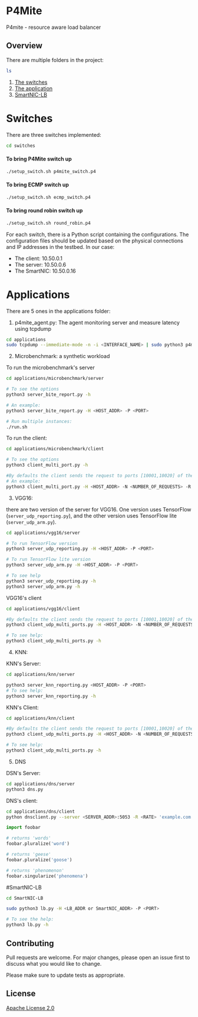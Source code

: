 # P4Mite

P4mite - resource aware load balancer

## Overview

There are multiple folders in the project:
```bash
ls
```
1. [The switches](https://github.com/PINetDalhousie/in-network-dispatcher#Switches)
2. [The application](https://github.com/PINetDalhousie/in-network-dispatcher#Applications)
3. [SmartNIC-LB](https://github.com/PINetDalhousie/in-network-dispatcher#SmartNIC-LB)



# Switches
There are three switches implemented:

```bash
cd switches
```

#### To bring P4Mite switch up
```bash
./setup_switch.sh p4mite_switch.p4
```
#### To bring ECMP switch up
```bash
./setup_switch.sh ecmp_switch.p4
```
#### To bring round robin switch up
```bash
./setup_switch.sh round_robin.p4
```
For each switch, there is a Python script containing the configurations. The configuration files should be updated based on the physical connections and IP addresses in the testbed. In our case:

- The client: 10.50.0.1
- The server: 10.50.0.6
- The SmartNIC: 10.50.0.16


# Applications
There are 5 ones in the applications folder:


1. p4mite_agent.py:
The agent monitoring server and measure latency using tcpdump
```bash
cd applications
sudo tcpdump --immediate-mode -n -i <INTERFACE_NAME> | sudo python3 p4mite_agent.py <SERVER_ADDR> <ACCELERATE_ADDR> <THRESHOLD>
```

2. Microbenchmark: a synthetic workload

To run the microbenchmark's server
```bash
cd applications/microbenchmark/server

# To see the options
python3 server_bite_report.py -h

# An example:
python3 server_bite_report.py -H <HOST_ADDR> -P <PORT>

# Run multiple instances:
./run.sh
```

To run the client:
```bash
cd applications/microbenchmark/client

# To see the options
python3 client_multi_port.py -h

#By defaults the client sends the request to ports [10001,10020] of the server.
# An example:
python3 client_multi_port.py -H <HOST_ADDR> -N <NUMBER_OF_REQUESTS> -R <SENDING_RATE>
```



3. VGG16: 

there are two version of the server for VGG16. One version uses TensorFlow (```server_udp_reporting.py```), and the other version uses TensorFlow lite (```server_udp_arm.py```).

```bash
cd applications/vgg16/server

# To run TensorFlow version
python3 server_udp_reporting.py -H <HOST_ADDR> -P <PORT>

# To run TensorFlow lite version
python3 server_udp_arm.py -H <HOST_ADDR> -P <PORT>

# To see help
python3 server_udp_reporting.py -h
python3 server_udp_arm.py -h
```

VGG16's client

```bash
cd applications/vgg16/client

#By defaults the client sends the request to ports [10001,10020] of the server.
python3 client_udp_multi_ports.py -H <HOST_ADDR> -N <NUMBER_OF_REQUESTS> -R <SENDING_RATE>

# To see help:
python3 client_udp_multi_ports.py -h
```



4. KNN:

KNN's Server:

```bash
cd applications/knn/server

python3 server_knn_reporting.py <HOST_ADDR> -P <PORT>
# To see help:
python3 server_knn_reporting.py -h
```

KNN's Client:
```bash
cd applications/knn/client

#By defaults the client sends the request to ports [10001,10020] of the server.
python3 client_udp_multi_ports.py -H <HOST_ADDR> -N <NUMBER_OF_REQUESTS> -R <SENDING_RATE>

# To see help:
python3 client_udp_multi_ports.py -h
```


5. DNS

DSN's Server:
```bash
cd applications/dns/server
python3 dns.py
```

DNS's client:
```bash
cd applications/dns/client
python dnsclient.py --server <SERVER_ADDR>:5053 -R <RATE> 'example.com'
```


```python
import foobar

# returns 'words'
foobar.pluralize('word')

# returns 'geese'
foobar.pluralize('goose')

# returns 'phenomenon'
foobar.singularize('phenomena')
```

#SmartNIC-LB

```bash
cd SmartNIC-LB

sudo python3 lb.py -H <LB_ADDR or SmartNIC_ADDR> -P <PORT>

# To see the help:
python3 lb.py -h
```
## Contributing
Pull requests are welcome. For major changes, please open an issue first to discuss what you would like to change.

Please make sure to update tests as appropriate.

## License
[Apache License 2.0](https://github.com/PINetDalhousie/in-network-dispatcher/blob/main/LICENSE)

